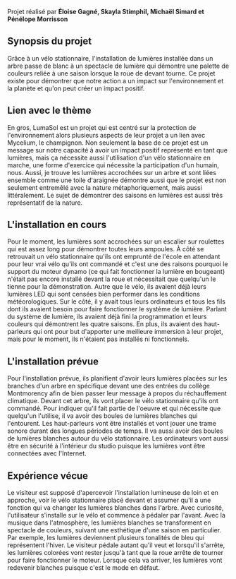 Projet réalisé par **Éloise Gagné, Skayla Stimphil, Michaël Simard et Pénélope Morrisson**

<h2>Synopsis du projet</h2> 
Grâce à un vélo stationnaire, l'installation de lumières installée dans un arbre passe de blanc à un spectacle de lumière qui démontre une palette de couleurs reliée à une saison lorsque la roue de devant tourne. Ce projet existe pour démontrer que notre action a un impact sur l'environnement et la planète et qu'on peut créer un impact positif. 

<h2>Lien avec le thème</h2> 
En gros, LumaSol est un projet qui est centré sur la protection de l'environnement alors plusieurs aspects de leur projet a un lien avec Mycelium, le champignon. Non seulement la base de ce projet est un message sur notre capacité à avoir un impact positif représenté en tant que lumières, mais ça nécessite aussi l'utilisation d'un vélo stationnaire en marche, une forme d'exercice  qui nécessite la participation d'un humain, nous. Aussi, je trouve les lumières accrochées sur un arbre et sont liées ensemble comme une toile d'araignée démontre aussi que le projet est non seulement entremêlé avec la nature métaphoriquement, mais aussi littéralement. Le sujet de démontrer des saisons en lumières est aussi très représentatif de la nature. 

<h2>L'installation en cours</h2> 
Pour le moment, les lumières sont accrochées sur un escalier sur roulettes qui est assez long pour démontrer toutes leurs ampoules. À côté se retrouvait un vélo stationnaire qu'ils ont emprunté de l'école en attendant pour leur vrai vélo qu'ils ont commandé et c'est une des raisons pourquoi le support du moteur dynamo (ce qui fait fonctionner la lumière en bougeant) n'était pas encore installé devant la roue et nécessitait que quelqu'un le tienne pour la démonstration. Autre que le vélo, ils avaient déjà leurs lumières LED qui sont censées bien performer dans les conditions météorologiques. Sur le côté, il y avait tous leurs ordinateurs et tous les fils dont ils avaient besoin pour faire fonctionner le système de lumière. Parlant du système de lumière, ils avaient déjà fini la programmation et leurs couleurs qui démontrent les quatre saisons. En plus, ils avaient des haut-parleurs qui ont pour but d'apporter une meilleure immersion à leur projet, mais pour le moment, ils n'étaient pas installés ni fonctionnels.

<h2>L'installation prévue</h2> 
Pour l'installation prévue, ils planifient d'avoir leurs lumières placées sur les branches d'un arbre en spécifique devant une des entrées du collège Montmorency afin de bien passer leur message à propos du réchauffement climatique. Devant cet arbre, ils vont placer le vélo stationnaire qu'ils ont commandé. Pour indiquer qu'il fait partie de l'oeuvre et qui nécessite que quelqu'un l'utilise, il va avoir des boules de lumières blanches qui l'entourent. Les haut-parleurs vont être installés et vont jouer une trame sonore durant des longues périodes de temps. Il va aussi avoir des boules de lumières blanches autour du vélo stationnaire. Les ordinateurs vont aussi être en sécurité à l'intérieur du studio puisque les lumières vont être connectées avec l'Internet.

<h2>Expérience vécue</h2>
Le visiteur est supposé d'apercevoir l'installation lumineuse de loin et en approche, voir le vélo stationnaire placé devant et assumer qu'il a une fonction qui va changer les lumières blanches dans l'arbre. Avec curiosité, l'utilisateur s'installe sur le vélo et commence à pédaler par l'avant. Avec la musique dans l'atmosphère, les lumières blanches se transforment en spectacle de couleurs, suivant une esthétique d'une saison en particulier. Par exemple, les lumières deviennent plusieurs tonalités de bleu qui représentent l'hiver. Le visiteur pédale autant qu'il veut et lorsqu'il s'arrête, les lumières colorées vont rester jusqu'à tant que la roue arrête de tourner pour faire fonctionner le moteur. Lorsque cela va arriver, les lumières vont redevenir blanches puisque c'est le mode en défaut.
